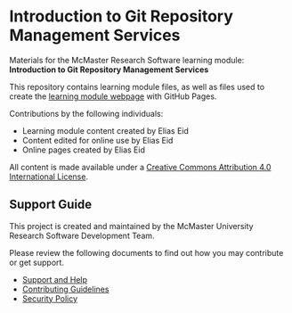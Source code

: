 # Introduction to Git Repository Management Services

Materials for the McMaster Research Software learning module: **Introduction to Git Repository Management Services**  

This repository contains learning module files, as well as files used to create the [learning module webpage](https://mcmasterrs.github.io/lm_repo-management) with GitHub Pages.  

Contributions by the following individuals: 
- Learning module content created by Elias Eid
- Content edited for online use by Elias Eid
- Online pages created by Elias Eid

All content is made available under a [Creative Commons Attribution 4.0 International License](https://creativecommons.org/licenses/by/4.0/).  

## Support Guide

This project is created and maintained by the McMaster University Research Software Development Team.  

Please review the following documents to find out how you may contribute or get support.  
- [Support and Help](https://github.com/McMasterRS/.github/blob/main/SUPPORT.md)
- [Contributing Guidelines](https://github.com/McMasterRS/.github/blob/main/CONTRIBUTING.md)
- [Security Policy](https://github.com/McMasterRS/.github/blob/main/SECURITY.md)
